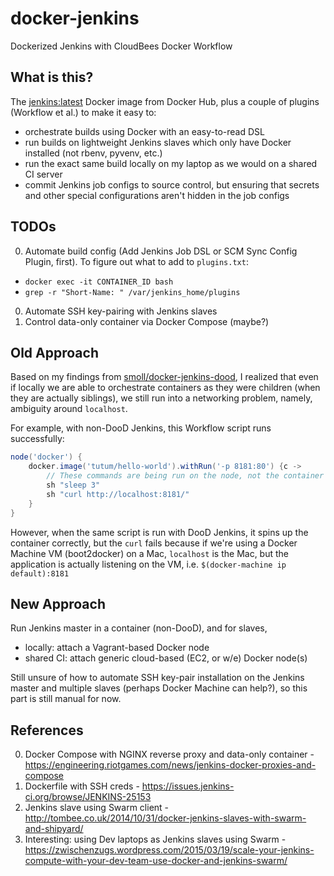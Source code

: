# docker-jenkins
Dockerized Jenkins with CloudBees Docker Workflow

## What is this?
The [jenkins:latest](https://github.com/jenkinsci/docker) Docker image from Docker Hub, plus a couple of plugins (Workflow et al.) to make it easy to:

* orchestrate builds using Docker with an easy-to-read DSL
* run builds on lightweight Jenkins slaves which only have Docker installed (not rbenv, pyvenv, etc.)
* run the exact same build locally on my laptop as we would on a shared CI server
* commit Jenkins job configs to source control, but ensuring that secrets and other special configurations aren't hidden in the job configs

## TODOs
0. Automate build config (Add Jenkins Job DSL or SCM Sync Config Plugin, first). To figure out what to add to `plugins.txt`:
  * `docker exec -it CONTAINER_ID bash`
  * `grep -r "Short-Name: " /var/jenkins_home/plugins`
0. Automate SSH key-pairing with Jenkins slaves
0. Control data-only container via Docker Compose (maybe?)

## Old Approach
Based on my findings from [smoll/docker-jenkins-dood](https://github.com/smoll/docker-jenkins-dood), I realized that even if locally we are able to orchestrate containers as they were children (when they are actually siblings), we still run into a networking problem, namely, ambiguity around `localhost`.

For example, with non-DooD Jenkins, this Workflow script runs successfully:

```groovy
node('docker') {
    docker.image('tutum/hello-world').withRun('-p 8181:80') {c ->
    	// These commands are being run on the node, not the container
        sh "sleep 3"
        sh "curl http://localhost:8181/"
    }
}
```

However, when the same script is run with DooD Jenkins, it spins up the container correctly, but the `curl` fails because if we're using a Docker Machine VM (boot2docker) on a Mac, `localhost` is the Mac, but the application is actually listening on the VM, i.e. `$(docker-machine ip default):8181`

## New Approach
Run Jenkins master in a container (non-DooD), and for slaves,

* locally: attach a Vagrant-based Docker node
* shared CI: attach generic cloud-based (EC2, or w/e) Docker node(s)

Still unsure of how to automate SSH key-pair installation on the Jenkins master and multiple slaves (perhaps Docker Machine can help?), so this part is still manual for now.

## References
0. Docker Compose with NGINX reverse proxy and data-only container - https://engineering.riotgames.com/news/jenkins-docker-proxies-and-compose
0. Dockerfile with SSH creds - https://issues.jenkins-ci.org/browse/JENKINS-25153
0. Jenkins slave using Swarm client - http://tombee.co.uk/2014/10/31/docker-jenkins-slaves-with-swarm-and-shipyard/
0. Interesting: using Dev laptops as Jenkins slaves using Swarm - https://zwischenzugs.wordpress.com/2015/03/19/scale-your-jenkins-compute-with-your-dev-team-use-docker-and-jenkins-swarm/
